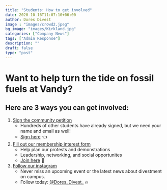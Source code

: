 ```yaml
---
title: "Students: How to get involved"
date: 2020-10-16T11:07:10+06:00
author: Dores Divest
image : "images/crowd2.jpeg"
bg_image: "images/Kirkland.jpg"
categories: ["Company News"]
tags: ["Admin Response"]
description: ""
draft: false
type: "post"
---
```


# Want to help turn the tide on fossil fuels at Vandy?
## Here are 3 ways you can get involved:

1. [Sign the community petition](tinyurl.com/divestvandy)
	* Hundreds of other students have already signed, but we need your name and email as well!
	* [Sign here](tinyurl.com/divestvandy) 👈
2. [Fill out our membership interest form](https://docs.google.com/forms/d/e/1FAIpQLSdAqZYhFF-pVAads9_-EJjoe54tlFfVcTaJG2iS3D9CgF6QwQ/viewform)
	* Help plan our protests and demonstrations
	* Leadership, networking, and social opportunites
	* [Join here](https://docs.google.com/forms/d/e/1FAIpQLSdAqZYhFF-pVAads9_-EJjoe54tlFfVcTaJG2iS3D9CgF6QwQ/viewform) 📣
3. [Follow our instagram](https://www.instagram.com/dores_divest_/)
	* Never miss an upcoming event or the latest news about divestment on campus.
	* Follow today: [@Dores_Divest_](https://www.instagram.com/dores_divest_/) 🔥
